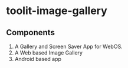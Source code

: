 # toolit-image-gallery

## Components
1. A Gallery and Screen Saver App for WebOS.
2. A Web based Image Gallery
3. Android based app 


